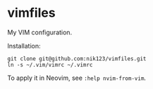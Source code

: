 # vimfiles

My VIM configuration.

Installation:
```
git clone git@github.com:nik123/vimfiles.git
ln -s ~/.vim/vimrc ~/.vimrc
```

To apply it in Neovim, see `:help nvim-from-vim`.
